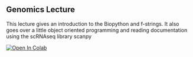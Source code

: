 ## Genomics Lecture

This lecture gives an introduction to the Biopython and f-strings. It also goes over a little object oriented programming and reading documentation using the scRNAseq library scanpy

[![Open In Colab](https://colab.research.google.com/assets/colab-badge.svg)](https://colab.research.google.com/github/bharris12/URP_2021_Programming_Course/blob/main/lecture_6/6_genomics.ipynb)
